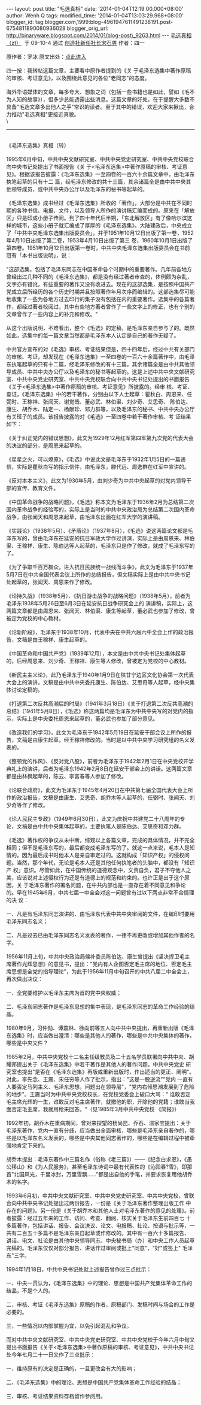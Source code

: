 --- layout: post title: "毛选真相" date: '2014-01-04T12:19:00.000+08:00'
author: Wenh Q tags: modified\_time: '2014-01-04T13:03:29.968+08:00'
blogger\_id:
tag:blogger.com,1999:blog-4961947611491238191.post-6754811890080936028
blogger\_orig\_url:
http://binaryware.blogspot.com/2014/01/blog-post\_9263.html ---
[毛选真相（zt）](http://ssnly100.blog.163.com/blog/static/115633920099410818802)  于
09-10-4 通过 [创造社新任社长宋石男](http://ssnly100.blog.163.com/)
作者：四一\
\
原作者：罗冰
原文出处：[点此进入](http://bingtuan.com/blog/?4388/viewspace-15394)\
\
四一按：我转帖这篇文章，主要看中原作者提到的《关
于毛泽东选集中著作原稿的审核、考证意见》，以及围绕此意见的各位"老同志"的态度。\
\
海外华语媒体的文章，每多夸大、想象之词（包括一些书籍也是如此，譬如《毛不为人知的故事》），但多少总能透露出些消息。这篇文章的好处，在于提醒大多数不具备"毛选文章多出他人之手"常识的读者。至于其中的错误，欢迎大家来揪出，合力推动"毛选真相"更接近真貌。\
\
<div>

-------------------------------------
<div>

\
《毛泽东选集》真相（转）\
\
1995年6月中旬，中共中央文献研究室、中共中央党史研究室、中共中央党校联合向中央书记处提出了书面报告《关
于&lt;毛泽东选集&gt;中著作原稿的审核、考证意见》。根据该报告披露：《毛泽东选集》一至四卷的一百六十余篇文章中，由毛泽东执笔起草的只有十二
篇，经毛泽东修改的共十三篇，其余诸篇全是由中共中央其他领导成员，或中共中央办公厅以及毛泽东的秘书等起草的。\
\
《毛泽东选集》成书经过《毛泽东选集》所收的「著作」，大部分是中共在不同时期的各种书信、电报、文件，以及领导人所作的演讲稿汇编而成的。原来在「解放
区」只是印成小册子传阅。到了四十年代后半期，「东北解放区」有了像哈尔滨这样的城市，这些小册子就汇编成了厚厚的《毛泽东选集》。大陆建政后，中央成立
了「中共中央毛泽东选集出版委员会」，并于1951年10月12日出版了第一卷，1952年4月10日出版了第二卷，1953年4月10日出版了第三
卷，1960年10月1日出版了第四卷。1951年10月12日出版第一卷时，中共中央毛泽东选集出版委员会在书前冠有「本书出版说明」，说：\
\
"这部选集，包括了毛泽东同志在中国革命各个时期中的重要著作。几年前各地方曾经出过几种不同的《毛泽东选集》，都是没有经过著者审查的，体例颇为杂乱，
文字亦有错讹，有些重要的著作又没有收进去。现在的这部选集，是按照中国共产党成立后所经历的各个历史时期并且按照著作年月次序而编辑的。这部选集尽可能
地收集了一些为各地方过去印行的集子没有包括在内的重要著作。选集中的各篇著作，都经过著者校阅过，其中有些地方著者曾作了一些文字上的修正，也有个别的
文章曾作了一些内容上的补充和修改。"\
\
从这个出版说明，不难看出，整个《毛选》的定稿，是毛泽东亲自参与了的。既然如此，选集中的每一篇文章当然都是毛泽东本人认定是自己的著作无疑了。\
\
中共官方宣布的对《毛选》审核、考证结果但是，四十四年后，经过中共有关部门的审核、考证，却发现在《毛泽东选集》一至四卷的一百六十余篇著作中，由毛泽
东执笔起草的只有十二篇，经毛泽东修改的有十三篇，其余诸篇全是由中共其他领导成员、中共中央办公厅以及毛泽东的秘书等起草的。这是上述中共中央文献研究
室、中共中央党史研究室、中共中央党校联合向中共中央书记处提出的书面报告《关于&lt;毛泽东选集&gt;中著作原稿的审核、考证意见》所披露的。经审
核、考证、查证，《毛泽东选集》中的若干著作，分别由以下人士起草：瞿秋白、周恩来、任弼时、王稼祥、张闻天、谢觉哉、董必武、林伯渠、刘少奇、艾思奇、
陈伯达、康生、胡乔木、陆定一、杨献珍、邓力群等，以及毛泽东的秘书、中共中央办公厅有关班子的成员。该报告披露的对《毛选》一至四卷中若干著作审核、考
证结果如下：\
\
《关于纠正党内的错误思想》，此文为1929年12月红军第四军第九次党的代表大会的决议的部分，是周恩来起草的。\
\
《星星之火，可以燎原》，《毛选》中说此文是毛泽东于1932年1月5日的一篇通信，实际是瞿秋白写的指示信件，由毛泽东，滕代远、周逸群在红军中宣讲的。\
\
《反对本本主义》，此文为1930年5月，由刘少奇为中共中央起草的对党内领导干部的宣传、教育文件。\
\
《中国革命战争的战略问题》，《毛选》称本文为毛泽东于1936年2月为总结第二次国内革命战争的经验写的，实际上是当时的中共中央政治局为总结第二次国内革命战争，由张闻天和周恩来起草，由毛泽东出面在红军大学的演讲稿。\
\
《实践论》（1938年5月）、《矛盾论》（1937年8月），《毛选》说这两篇论文都是毛泽东写的，曾由毛泽东在延安的抗日军政大学作过讲演，实际上是由周恩来、林伯渠、王稼祥、康生、陈伯达等人起草的，毛泽东只是作了修改，就成了毛泽东写的了。\
\
《为了争取千百万群众，进入抗日民族统一战线而斗争》，此文为毛泽东于1937年5月7日在中共全国代表会议上所作的总结报告，但文稿实际上是由中共中央书记处起草的，张闻天、周恩来作了修改。\
\
《论持久战》（1938年5月）、《抗日游击战争的战略问题》（1938年5月），前者为毛泽东1938年5月26日至6月3日在延安抗日战争研究会上的
演讲稿，实际上，这两篇文章都是由周恩来、张闻天、林伯渠、康生等起草，董必武也参加了修改，曾被定为党校的中心教材。\
\
《论新阶段》，毛泽东于1938年10月，代表中央在中共六届六中全会上作的政治报告，文稿是由王稼祥、康生起草的。\
\
《中国革命和中国共产党》（1939年12月），本文是由中共中央书记处集体起草的，后经周恩来、刘少奇、王稼祥、康生等人修改，曾被定为党校的中心教材。\
\
《新民主主义论》，此乃毛泽东于1940年1月9日在陕甘宁边区文化协会第一次代表大会上的演讲，文稿是由中共中央委托康生、陈伯达、艾思奇等人起草，经中央集体讨论定稿的。\
\
《打退第二次反共高潮后的时局》（1941年3月18日）《关于打退第二次反共高潮的总结》（1941年5月8日），《毛选》称这两篇均是毛泽东为中共中央写的对党内的指示，实际上是中央委托周恩来起草的，董必武也参加了部分意见。\
\
《改造我们的学习》，此文为毛泽东于1942年5月19日在延安干部会议上所作的报告，文稿是由康生起草，经王稼祥修改的。当时是以中共中央学习研究组的名义发表的。\
\
《整顿党的作风》、《反对党八股》，前者为毛泽东于1942年2月1日在中央党校开学典礼上的演讲，后者为毛泽东1942年2月8日在延安干部会上的讲话。这两篇文章都是由林枫起草的，陈云、李富春等人参加了修改。\
\
《论联合政府》，此文为毛泽东于1945年4月20日在中共第七届全国代表大会上所作的政治报告，文稿是由康生、艾思奇、胡乔木等人起草的，任弼时、张闻天、刘少奇等作了修改。\
\
《论人民民主专政》（1949年6月30日），此文为庆祝中共建党二十八周年的专论，文稿是由中共中央集体起草的，主要执笔人是陈伯达、艾思奇和邓力群。\
\
《毛选》著作权的争议从未中断，综观以上各篇文章，完成的具体情况，并不完全相同；但不是毛泽东写的，最后都变成毛泽东写的了。就这一点来说，毛本人是知
情的。因为最后成书时他本人是亲自审定过的。这就构成「知识产权」的侵权问题。当然，那个年代，无论是毛本人还是其他任何执笔者的头脑中，都没有「知识产
权」意识。尽管如此，在中国传统的道德观念中，文责自负，君子不夺他人之美，应该说对上述侵权行为还是有道德上的规范和约束的。也许正是出于这个原因，关
于毛泽东著作的署名问题，在中共内部也是一直存在着不同意见和争论的。早在1945年6月，中共七届一中全会对这一问题曾有过以下两点非常不合情理的决
议：\
\
一、凡是有毛泽东同志演讲的、由毛泽东代表中共中央审阅的文件，在编印时要用毛泽东同志名义；\
\
二、凡是过去已由毛泽东同志名义发表的著作，一律不再更改或增加其他作者的名字。\
\
1956年11月上旬，中共中央政治局候补委员陈伯达、康生曾提出《坚决捍卫毛主席著作光辉思想》的意见书，提出："党内有人企图否定毛主席的地位、否定毛主席思想是全党的指导理论"，为此于1956年11月中旬召开的中共八届二中全会上，再次做出决议：\
\
一、全党要维护以毛泽东主席为首的党中央权威；\
\
二、毛泽东同志著作是毛泽东思想的集中表现，是毛泽东同志的革命工作经验的结晶。\
\
1980年9月，习仲勋、谭震林、徐向前等五人向中共中央提出，再重新出版《毛泽东选集》时，应当做出澄清：哪些是其他人的著作，哪些是中共中央集体的著作，哪些是中央文件？\
\
1985年2月，中共中央党校十二名主任级教员及二十五名学员联署向中共中央、胡耀邦提出关于《毛泽东选集》中若干著作是其他人的著作问题。中共中央党史
研究室也提出"是否在《毛泽东选集》再版或重新出版时，作出适当的更正、阐明"。对此，李先念、王震、宋任穷等人作了批示，指出："这是一股逆流""党内
一直有人要否定马列主义、毛泽东思想，问题出在领导层"，"党内右倾思潮发展到了危险的地步"。王震当时为中共中央党校校长，在党校党委会上破口大骂："
谁敢否定毛主席光辉的一生，谁敢反对毛主席著作，就撤他的职，开除他的党籍；谁敢当我面否定毛主席，我就用枪来回答。"（见1985年3月中共中央党校
《简报》）\
\
1992年初，胡乔木在重病期间，曾对来探望的杨尚昆、乔石、温家宝提出：关于毛泽东著作，党内一直有分歧，应当做出全面审核，哪些是毛泽东亲自著作的，哪些是以毛泽东名义发表的，哪些是中央其他同志著作的，哪些是在编辑过程中被牵强地肯定下来的。\
\
胡乔木提出：毛泽东著作中三篇名作（俗称《老三篇》）——《纪念白求恩》，《愚公移山》和《为人民服务》，甚至毛泽东诗词中最有代表性的《沁园春?雪》，即那首"北国风光，千里冰封，万里雪飘……"都是出自他的手笔，并要求恢复用他胡乔木的名字。\
\
1993年6月初，中共中央文献研究室、中共中央党史研究室、中共中央党校，曾联合向中共中央书记处提出过两份报告，一份是《关于毛泽东著作整理出版工作
中存在的问题》。另一份是《关于胡乔木和其他人士对毛泽东著作的意见的处理》。前者披露：经过五年来的工作、访问、考查、翻阅、核实关于毛泽东生前四百七
十多篇著作，包括讲话、报告、会议决议、论文、电报稿、社论、按语与批示等，一共有二百五十多篇不是毛泽东亲自起草或作修改的。其中有一百六十多篇报告、
讲话、电文、社论是由其他中央领导同志、中央秘书局（办）和中央工作人员起草完稿的。毛泽东仅仅对部分报告、讲话作过审阅或批上"同意"，"好"或签上"
毛泽东"三字。\
\
1994年1月18日，中共中央书记处就上述报告曾作过三点批示：\
\
一、中央一贯认为，《毛泽东选集》中的理论、思想是中国共产党集体革命工作的结晶，不是个人的。\
\
二，审核、考证《毛泽东选集》原稿的作者、原稿部门、发稿时间与场合的工作是必要的。\
\
三，一些情况以内部掌握为宜，以免引起混乱和争议。\
\
而对中共中央文献研究室、中共中央党史研究室、中共中央党校于今年六月中旬又提出书面报告《关于&lt;毛泽东选集&gt;中著作原稿的审核、考证意见》，中共中央书记处今年七月二十一日又作了三点批示：\
\
一、维持原有的决定是正确的，一旦更改会有大的影响；\
\
二、《毛泽东选集》中的理论、思想是中国共产党集体革命工作经验的结晶；\
\
三、审核、考证结果资料存档留作参阅用。

</div>

</div>
